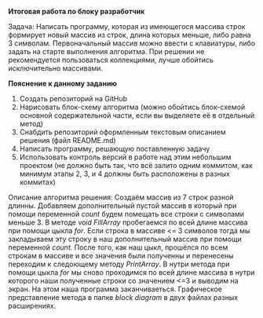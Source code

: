 **Итоговая работа по блоку разработчик**

Задача: Написать программу, которая из имеющегося массива строк формирует новый массив из строк, длина которых меньше, либо равна 3 символам. Первоначальный массив можно ввести с клавиатуры, либо задать на старте выполнения алгоритма. При решении не рекомендуется пользоваться коллекциями, лучше обойтись исключительно массивами.

**Пояснение к данному заданию**

1. Создать репозиторий на GitHub
2. Нарисовать блок-схему алгоритма (можно обойтись блок-схемой основной содержательной части, если вы выделяете её в отдельный метод)
3. Снабдить репозиторий оформленным текстовым описанием решения (файл README.md)
4. Написать программу, решающую поставленную задачу
5. Использовать контроль версий в работе над этим небольшим проектом (не должно быть так, что всё залито одним коммитом, как минимум этапы 2, 3, и 4 должны быть расположены в разных коммитах)

Описание алгоритма решения:
Создаём массив из 7 строк разной длинны. Добавляем дополнительный пустой массив в который при помощи переменной _count_ будем помещать все строки с символами меньше 3. В методе _void FillArray_
пробегаемся по всей длине массива при помощи цыкла _for_. Если строка в массиве <= 3 символов тогда мы закладываем эту строку в наш дополнительный массив при помощи переменной _count_. После того, как наш цыкл, прошёлся по всем строкам в массиве и все значения были полученны и перенесены переходим к следоющему методу _PrintArray_. В нутри метода при помощи цыкла _for_ мы сново проходимся по всей длине массива в нутри которого наши полученные строки со значением <=3 и выводим на экран. На этом наша программа заканчиваеться.
Графическое представление метода в папке _block diagram_ в двух файлах разных расширениях.
